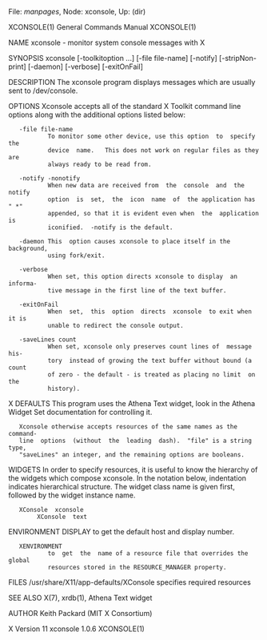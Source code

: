 File: *manpages*,  Node: xconsole,  Up: (dir)

XCONSOLE(1)                 General Commands Manual                XCONSOLE(1)



NAME
       xconsole - monitor system console messages with X

SYNOPSIS
       xconsole  [-toolkitoption  ...] [-file file-name] [-notify] [-stripNon-
       print] [-daemon] [-verbose] [-exitOnFail]

DESCRIPTION
       The xconsole program  displays  messages  which  are  usually  sent  to
       /dev/console.

OPTIONS
       Xconsole  accepts  all  of  the standard X Toolkit command line options
       along with the additional options listed below:

       -file file-name
               To monitor some other device, use this option  to  specify  the
               device  name.   This does not work on regular files as they are
               always ready to be read from.

       -notify -nonotify
               When new data are received from  the  console  and  the  notify
               option  is  set,  the  icon  name  of  the application has " *"
               appended, so that it is evident even when  the  application  is
               iconified.  -notify is the default.

       -daemon This  option causes xconsole to place itself in the background,
               using fork/exit.

       -verbose
               When set, this option directs xconsole to display  an  informa-
               tive message in the first line of the text buffer.

       -exitOnFail
               When  set,  this  option  directs  xconsole  to exit when it is
               unable to redirect the console output.

       -saveLines count
               When set, xconsole only preserves count lines of  message  his-
               tory  instead of growing the text buffer without bound (a count
               of zero - the default - is treated as placing no limit  on  the
               history).

X DEFAULTS
       This program uses the Athena Text widget, look in the Athena Widget Set
       documentation for controlling it.

       Xconsole otherwise accepts resources of the same names as the  command-
       line  options  (without  the  leading  dash).  "file" is a string type,
       "saveLines" an integer, and the remaining options are booleans.

WIDGETS
       In order to specify resources, it is useful to know  the  hierarchy  of
       the widgets which compose xconsole.  In the notation below, indentation
       indicates hierarchical structure.   The  widget  class  name  is  given
       first, followed by the widget instance name.

       XConsole  xconsole
            XConsole  text


ENVIRONMENT
       DISPLAY to get the default host and display number.

       XENVIRONMENT
               to  get  the  name of a resource file that overrides the global
               resources stored in the RESOURCE_MANAGER property.

FILES
       /usr/share/X11/app-defaults/XConsole
              specifies required resources

SEE ALSO
       X(7), xrdb(1), Athena Text widget

AUTHOR
       Keith Packard (MIT X Consortium)



X Version 11                    xconsole 1.0.6                     XCONSOLE(1)
